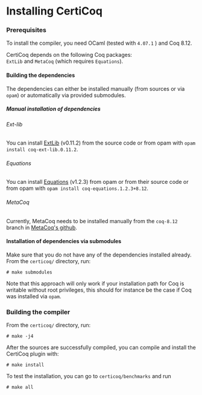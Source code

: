 # Installing CertiCoq

### Prerequisites

To install the compiler, you need OCaml (tested with `4.07.1` ) and Coq 8.12.

CertiCoq depends on the following Coq packages:  
`ExtLib` and `MetaCoq` (which requires `Equations`).

#### Building the dependencies

The dependencies can either be installed manually (from sources or via `opam`) or automatically via provided submodules.

##### Manual installation of dependencies

###### Ext-lib

You can install [ExtLib](https://github.com/coq-community/coq-ext-lib) (v0.11.2) from the source code or from opam with `opam install coq-ext-lib.0.11.2`.

###### Equations

You can install [Equations](https://github.com/mattam82/Coq-Equations) (v1.2.3) from opam or from their source code or from opam with `opam install coq-equations.1.2.3+8.12`.

###### MetaCoq

Currently, MetaCoq needs to be installed manually from the `coq-8.12` branch in [MetaCoq's github](https://github.com/MetaCoq/metacoq/tree/coq-8.12). 

#### Installation of dependencies via submodules

Make sure that you do not have any of the dependencies installed already.
From the `certicoq/` directory, run:

    # make submodules
    
Note that this approach will only work if your installation path for Coq is writable without root privileges, this should for instance be the case if Coq was installed via `opam`.

### Building the compiler

  From the `certicoq/` directory, run:

    # make -j4

  After the sources are successfully compiled, you can compile and
  install the CertiCoq plugin with:

    # make install

  To test the installation, you can go to `certicoq/benchmarks` and run

    # make all
